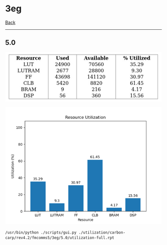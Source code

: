# 3eg

[Back](<../rev4.2.md>)

---

## 5.0

<p align="center">
	<img src="../../../../../images/carbon-carp/rev4.2/fmcomms5/3eg/5.0/table.jpg" />
</p>

<p align="center">
	<img src="../../../../../images/carbon-carp/rev4.2/fmcomms5/3eg/5.0/graph.png" />
</p>

`/usr/bin/python ./scripts/gui.py ./utilization/carbon-carp/rev4.2/fmcomms5/3eg/5.0/utilization-full.rpt`


